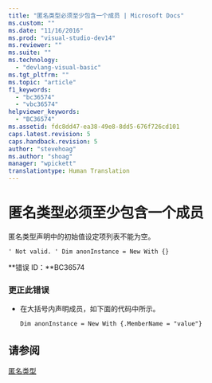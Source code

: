 ```yaml
---
title: "匿名类型必须至少包含一个成员 | Microsoft Docs"
ms.custom: ""
ms.date: "11/16/2016"
ms.prod: "visual-studio-dev14"
ms.reviewer: ""
ms.suite: ""
ms.technology: 
  - "devlang-visual-basic"
ms.tgt_pltfrm: ""
ms.topic: "article"
f1_keywords: 
  - "bc36574"
  - "vbc36574"
helpviewer_keywords: 
  - "BC36574"
ms.assetid: fdc8dd47-ea38-49e8-8dd5-676f726cd101
caps.latest.revision: 5
caps.handback.revision: 5
author: "stevehoag"
ms.author: "shoag"
manager: "wpickett"
translationtype: Human Translation
---
```

# 匿名类型必须至少包含一个成员
匿名类型声明中的初始值设定项列表不能为空。  
  
```  
' Not valid. ' Dim anonInstance = New With {}  
```  
  
 **错误 ID：**BC36574  
  
### 更正此错误  
  
-   在大括号内声明成员，如下面的代码中所示。  
  
    ```  
    Dim anonInstance = New With {.MemberName = "value"}  
    ```  
  
## 请参阅  
 [匿名类型](../../visual-basic/programming-guide/language-features/objects-and-classes/anonymous-types.md)